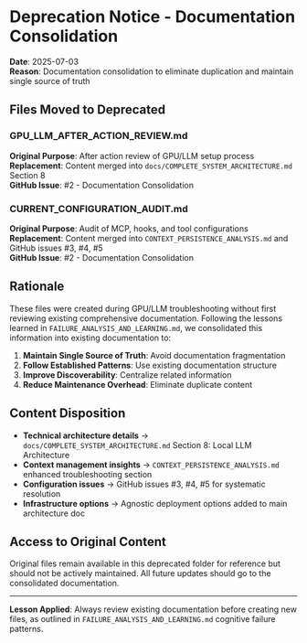 # Deprecation Notice - Documentation Consolidation
**Date**: 2025-07-03  
**Reason**: Documentation consolidation to eliminate duplication and maintain single source of truth  

## Files Moved to Deprecated

### GPU_LLM_AFTER_ACTION_REVIEW.md
**Original Purpose**: After action review of GPU/LLM setup process  
**Replacement**: Content merged into `docs/COMPLETE_SYSTEM_ARCHITECTURE.md` Section 8  
**GitHub Issue**: #2 - Documentation Consolidation  

### CURRENT_CONFIGURATION_AUDIT.md  
**Original Purpose**: Audit of MCP, hooks, and tool configurations  
**Replacement**: Content merged into `CONTEXT_PERSISTENCE_ANALYSIS.md` and GitHub issues #3, #4, #5  
**GitHub Issue**: #2 - Documentation Consolidation  

## Rationale

These files were created during GPU/LLM troubleshooting without first reviewing existing comprehensive documentation. Following the lessons learned in `FAILURE_ANALYSIS_AND_LEARNING.md`, we consolidated this information into existing documentation to:

1. **Maintain Single Source of Truth**: Avoid documentation fragmentation
2. **Follow Established Patterns**: Use existing documentation structure
3. **Improve Discoverability**: Centralize related information
4. **Reduce Maintenance Overhead**: Eliminate duplicate content

## Content Disposition

- **Technical architecture details** → `docs/COMPLETE_SYSTEM_ARCHITECTURE.md` Section 8: Local LLM Architecture
- **Context management insights** → `CONTEXT_PERSISTENCE_ANALYSIS.md` enhanced troubleshooting section
- **Configuration issues** → GitHub issues #3, #4, #5 for systematic resolution
- **Infrastructure options** → Agnostic deployment options added to main architecture doc

## Access to Original Content

Original files remain available in this deprecated folder for reference but should not be actively maintained. All future updates should go to the consolidated documentation.

---

**Lesson Applied**: Always review existing documentation before creating new files, as outlined in `FAILURE_ANALYSIS_AND_LEARNING.md` cognitive failure patterns.